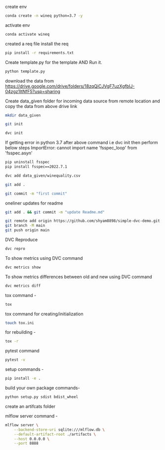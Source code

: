 create env

```bash
conda create -n wineq python=3.7 -y
```
activate env

```bash
conda activate wineq
```

created a req file
install the req

```bash
pip install -r requirements.txt
```

Create template.py for the template AND Run it.

```bash
python template.py
```
download the data from
https://drive.google.com/drive/folders/18zqQiCJVgF7uzXgfbIJ-04zgz1ItNfF5?usp=sharing

Create data_given folder for incoming data source from remote location and copy the data from above drive link

```bash
mkdir data_given
```

```bash
git init
```

```bash
dvc init
```
If getting error in python 3.7 after above command i.e dvc init then perform below steps
ImportError: cannot import name 'fsspec_loop' from 'fsspec.asyn'

```bash
pip uninstall fsspec
pip install fsspec==2022.7.1
```

```bash
dvc add data_given/winequality.csv
```

```bash
git add .
```

```bash
git commit -m "first commit"
```
oneliner updates for readme

```bash
git add . && git commit -m "update Readme.md"
```

```bash
git remote add origin https://github.com/shyam8898/simple-dvc-demo.git
git branch -M main
git push origin main
```

DVC Reproduce

```bash
dvc repro
```
To show metrics using DVC command

```bash
dvc metrics show
```
To show metrics differences between old and new using DVC command

```bash
dvc metrics diff
```

tox command -

```bash
tox
```

tox command for creating/initialization

```bash
touch tox.ini
```

for rebuilding -

```bash
tox -r
```
pytest command

```bash
pytest -v
```
setup commands -

```bash
pip install -e .
```
build your own package commands-

```bash
python setup.py sdist bdist_wheel
```

create an artifcats folder

mlflow server command -
```bash
mlflow server \
    --backend-store-uri sqlite:///mlflow.db \
    --default-artifact-root ./artifacts \
    --host 0.0.0.0 \
    --port 8888
```


